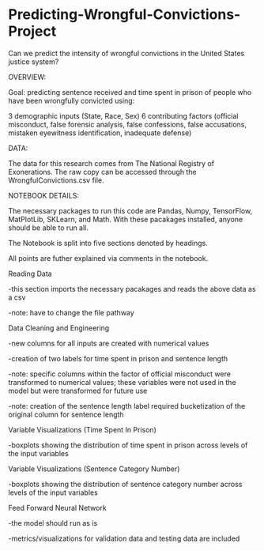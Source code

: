 # Predicting-Wrongful-Convictions-Project
Can we predict the intensity of wrongful convictions in the United States justice system?

OVERVIEW:

Goal: predicting sentence received and time spent in prison of people who have been wrongfully convicted using:

3 demographic inputs (State, Race, Sex)
6 contributing factors (official misconduct, false forensic analysis, false confessions, false accusations, mistaken eyewitness identification, inadequate defense)

DATA:

The data for this research comes from The National Registry of Exonerations. The raw copy can be accessed through the WrongfulConvictions.csv file.

NOTEBOOK DETAILS:

The necessary packages to run this code are Pandas, Numpy, TensorFlow, MatPlotLib, SKLearn, and Math. With these pacakages installed, anyone should be able to run all.

The Notebook is split into five sections denoted by headings.

All points are futher explained via comments in the notebook.

Reading Data

-this section imports the necessary pacakages and reads the above data as a csv

-note: have to change the file pathway

Data Cleaning and Engineering

-new columns for all inputs are created with numerical values

-creation of two labels for time spent in prison and sentence length

-note: specific columns within the factor of official misconduct were transformed to numerical values; these variables were not used in the model but were transformed for future use

-note: creation of the sentence length label required bucketization of the original column for sentence length

Variable Visualizations (Time Spent In Prison)

-boxplots showing the distribution of time spent in prison across levels of the input variables

Variable Visualizations (Sentence Category Number)

-boxplots showing the distribution of sentence category number across levels of the input variables

Feed Forward Neural Network

-the model should run as is

-metrics/visualizations for validation data and testing data are included
